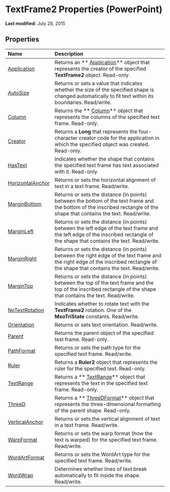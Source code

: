 
# TextFrame2 Properties (PowerPoint)

 **Last modified:** July 28, 2015


## Properties



|**Name**|**Description**|
|:-----|:-----|
| [Application](84f55d2d-5c5a-12a3-bc4a-9e054963edff.md)|Returns an  ** [Application](978c2b99-4271-b953-4283-73b5f3d96f41.md)** object that represents the creator of the specified **TextFrame2** object. Read-only.|
| [AutoSize](48f05f1b-8269-742f-20ca-6ebdde5fa682.md)| Returns or sets a value that indicates whether the size of the specified shape is changed automatically to fit text within its boundaries. Read/write.|
| [Column](d265fd2c-1e96-984d-9b2c-0a792cbf7671.md)|Returns the  ** [Column](4f289477-abab-a99a-21af-df3950b6654d.md)** object that represents the columns of the specified text frame. Read-only.|
| [Creator](e591a997-2322-cf14-d79b-0b63aa9d9e46.md)|Returns a  **Long** that represents the four-character creator code for the application in which the specified object was created. Read-only.|
| [HasText](50b2c7fa-49f9-6aeb-dcb0-8acaf7aefec7.md)| Indicates whether the shape that contains the specified text frame has text associated with it. Read-only.|
| [HorizontalAnchor](17d27713-15c9-d846-f847-96e62768fafb.md)| Returns or sets the horizontal alignment of text in a text frame. Read/write.|
| [MarginBottom](f1a061e8-8248-9cbe-b4a7-09969644e5c0.md)|Returns or sets the distance (in points) between the bottom of the text frame and the bottom of the inscribed rectangle of the shape that contains the text. Read/write.|
| [MarginLeft](de0de9d5-a774-eb5c-7a97-fb0c6aa8522c.md)|Returns or sets the distance (in points) between the left edge of the text frame and the left edge of the inscribed rectangle of the shape that contains the text. Read/write.|
| [MarginRight](c9912949-8a82-2773-e826-a80d231197ef.md)|Returns or sets the distance (in points) between the right edge of the text frame and the right edge of the inscribed rectangle of the shape that contains the text. Read/write.|
| [MarginTop](4382b16a-9b86-ea38-d9f8-283bc4ee3161.md)| Returns or sets the distance (in points) between the top of the text frame and the top of the inscribed rectangle of the shape that contains the text. Read/write.|
| [NoTextRotation](d290507a-ad06-3815-d49d-c61a6d396565.md)|Indicates whether to rotate text with the  **TextFrame2** rotation. One of the **MsoTriState** constants. Read/write.|
| [Orientation](713ce09e-575a-c1be-b60b-67884cb76673.md)| Returns or sets text orientation. Read/write.|
| [Parent](c35d9cb7-c547-5b51-a30d-94515c1d69c5.md)|Returns the parent object of the specified test frame. Read-only.|
| [PathFormat](43c83e42-4439-8806-0fbe-688359521426.md)| Returns or sets the path type for the specified text frame. Read/write.|
| [Ruler](2fcf6db9-e34f-0dac-de6f-3b470d325ee0.md)|Returns a  **Ruler2** object that represents the ruler for the specified text. Read-only.|
| [TextRange](288c1209-d12d-fd7c-bc1a-6775d844ca6b.md)|Returns a  ** [TextRange](7c234107-c423-7ec9-e8bd-a82cc3b345de.md)** object that represents the text in the specified text frame. Read-only.|
| [ThreeD](18f48799-1ea2-6551-26f1-f02c6c74f368.md)|Returns a  ** [ThreeDFormat](d6eb7b36-57df-727e-fc5b-50b8c4790c1c.md)** object that represents the three-dimensional formatting of the parent shape. Read-only.|
| [VerticalAnchor](e00b1b4b-c291-fb10-be85-49e84ab0b739.md)| Returns or sets the vertical alignment of text in a text frame. Read/write.|
| [WarpFormat](1b22dbf3-d54f-7a00-46b1-6dd1b84b0993.md)|Returns or sets the warp format (how the text is warped) for the specified text frame. Read/write.|
| [WordArtFormat](7ab4d90b-aae1-d98e-50d2-14b181d370ba.md)|Returns or sets the WordArt type for the specified text frame. Read/write.|
| [WordWrap](c087f375-2536-7edf-566d-5934d69fe434.md)|Determines whether lines of text break automatically to fit inside the shape. Read/write.|

